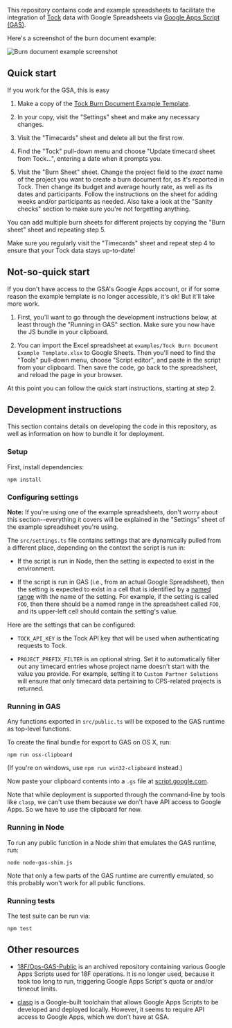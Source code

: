 This repository contains code and example spreadsheets
to facilitate the integration of [Tock][] data with
Google Spreadsheets via [Google Apps Script (GAS)][GAS].

Here's a screenshot of the burn document example:

![Burn document example screenshot](https://user-images.githubusercontent.com/124687/37600915-0dc46950-2b5f-11e8-9b46-428d6298b013.png)


## Quick start

If you work for the GSA, this is easy

1. Make a copy of the
   [Tock Burn Document Example Template][example].

2. In your copy, visit the "Settings" sheet and make
   any necessary changes.

3. Visit the "Timecards" sheet and delete all but the
   first row.

4. Find the "Tock" pull-down menu and choose
   "Update timecard sheet from Tock...", entering a
   date when it prompts you.

5. Visit the "Burn Sheet" sheet. Change the
   project field to the *exact* name of the project
   you want to create a burn document for, as it's
   reported in Tock. Then change its budget and
   average hourly rate, as well as its dates
   and participants. Follow the instructions
   on the sheet for adding weeks and/or participants
   as needed. Also take a look at the "Sanity checks"
   section to make sure you're not forgetting anything.

You can add multiple burn sheets for different projects
by copying the "Burn sheet" sheet and repeating step 5.

Make sure you regularly visit the "Timecards" sheet and
repeat step 4 to ensure that your Tock data stays
up-to-date!

[example]: https://docs.google.com/spreadsheets/d/14GnoVKA0O7tiOsfLp_v3UJDj6fuRfxWrx2zfku4ewwI/edit?usp=sharing

## Not-so-quick start

If you don't have access to the GSA's Google Apps
account, or if for some reason the example template
is no longer accessible, it's ok!  But it'll take more
work.

1. First, you'll want to go through the
   development instructions below, at least through the
   "Running in GAS" section. Make sure you now have the JS
   bundle in your clipboard.

2. You can import the Excel spreadsheet at
   `examples/Tock Burn Document Example Template.xlsx`
   to Google Sheets. Then you'll need to find the
   "Tools" pull-down menu, choose "Script editor",
   and paste in the script from your clipboard.
   Then save the code, go back to the
   spreadsheet, and reload the page in your browser.

At this point you can follow the quick start instructions,
starting at step 2.

## Development instructions

This section contains details on developing the
code in this repository, as well as information on
how to bundle it for deployment.

### Setup

First, install dependencies:

```
npm install
```

### Configuring settings

**Note:** If you're using one of the example spreadsheets, don't
worry about this section--everything it covers will
be explained in the "Settings" sheet of the example
spreadsheet you're using.

The `src/settings.ts` file contains settings that are
dynamically pulled from a different place, depending on the
context the script is run in:

* If the script is run in Node, then the setting is
  expected to exist in the environment.

* If the script is run in GAS (i.e., from an actual
  Google Spreadsheet), then the setting is expected to
  exist in a cell that is identified by a [named range][]
  with the name of the setting. For example, if the setting
  is called `FOO`, then there should be a
  named range in the spreadsheet called `FOO`, and
  its upper-left cell should contain the setting's value.

Here are the settings that can be configured:

* `TOCK_API_KEY` is the Tock API key that will be used when
  authenticating requests to Tock.

* `PROJECT_PREFIX_FILTER` is an optional string. Set it to
  automatically filter out any timecard entries whose project
  name doesn't start with the value you provide. For
  example, setting it to `Custom Partner Solutions` will
  ensure that only timecard data pertaining to CPS-related
  projects is returned.

[named range]: https://support.google.com/docs/answer/63175

### Running in GAS

Any functions exported in `src/public.ts` will be exposed to the
GAS runtime as top-level functions.

To create the final bundle for export to GAS on OS X, run:

```
npm run osx-clipboard
```

(If you're on windows, use `npm run win32-clipboard` instead.)

Now paste your clipboard contents into a `.gs` file at
[script.google.com][].

Note that while deployment is supported through the command-line
by tools like `clasp`, we can't use them because we don't have
API access to Google Apps. So we have to use the clipboard
for now.

### Running in Node

To run any public function in a Node shim that emulates the GAS
runtime, run:

```
node node-gas-shim.js
```

Note that only a few parts of the GAS runtime are currently
emulated, so this probably won't work for all public functions.

### Running tests

The test suite can be run via:

```
npm test
```

## Other resources

* [18F/Ops-GAS-Public](https://github.com/18F/Ops-GAS-Public) is an
  archived repository containing various Google Apps Scripts used
  for 18F operations. It is no longer used, because it took too
  long to run, triggering Google Apps Script's quota or and/or
  timeout limits.

* [clasp](https://github.com/google/clasp) is a Google-built
  toolchain that allows Google Apps Scripts to be developed and
  deployed locally. However, it seems to require API access to
  Google Apps, which we don't have at GSA.

[Tock]: https://github.com/18F/tock
[GAS]: https://developers.google.com/apps-script/
[script.google.com]: https://script.google.com/
